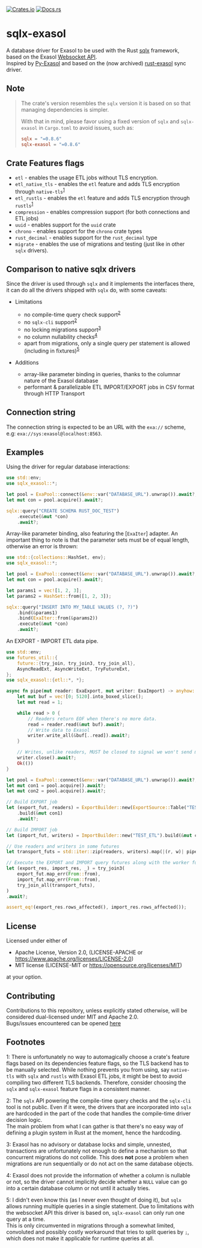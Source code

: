 [![Crates.io](https://img.shields.io/crates/v/sqlx-exasol)](https://crates.io/crates/sqlx-exasol)
[![Docs.rs](https://img.shields.io/docsrs/sqlx-exasol)](https://docs.rs/sqlx-exasol/latest/sqlx_exasol/)

# sqlx-exasol
A database driver for Exasol to be used with the Rust [sqlx](https://github.com/launchbadge/sqlx) framework, based on the Exasol [Websocket API](https://github.com/exasol/websocket-api).  
Inspired by [Py-Exasol](https://github.com/exasol/pyexasol) and based on the (now archived) [rust-exasol](https://github.com/bobozaur/rust-exasol) sync driver.

## Note
>The crate's version resembles the `sqlx` version it is based on so that managing dependencies is simpler.   
>
> With that in mind, please favor using a fixed version of `sqlx` and `sqlx-exasol` in `Cargo.toml` to avoid issues, such as:
> ```toml
> sqlx = "=0.8.6"
> sqlx-exasol = "=0.8.6"
> ```


## Crate Features flags
* `etl` - enables the usage ETL jobs without TLS encryption.
* `etl_native_tls` - enables the `etl` feature and adds TLS encryption through
  `native-tls`<sup>[1](#etl_tls)</sup>
* `etl_rustls` - enables the `etl` feature and adds TLS encryption through
  `rustls`<sup>[1](#etl_tls)</sup>
* `compression` - enables compression support (for both connections and ETL jobs)
* `uuid` - enables support for the `uuid` crate
* `chrono` - enables support for the `chrono` crate types
* `rust_decimal` - enables support for the `rust_decimal` type
* `migrate` - enables the use of migrations and testing (just like in other `sqlx` drivers).

## Comparison to native sqlx drivers
Since the driver is used through `sqlx` and it implements the interfaces there, it can do all
the drivers shipped with `sqlx` do, with some caveats:
- Limitations
    - no compile-time query check support<sup>[2](#sqlx_limitations)</sup>
    - no `sqlx-cli` support<sup>[2](#sqlx_limitations)</sup>
    - no locking migrations support<sup>[3](#no_locks)</sup>
    - no column nullability checks<sup>[4](#nullable)</sup>
    - apart from migrations, only a single query per statement is allowed (including in
      fixtures)<sup>[5](#single_query)</sup>

- Additions
    - array-like parameter binding in queries, thanks to the columnar nature of the Exasol
      database
    - performant & parallelizable ETL IMPORT/EXPORT jobs in CSV format through HTTP Transport

## Connection string
The connection string is expected to be an URL with the `exa://` scheme, e.g:
`exa://sys:exasol@localhost:8563`.

## Examples
Using the driver for regular database interactions:
```rust
use std::env;
use sqlx_exasol::*;

let pool = ExaPool::connect(&env::var("DATABASE_URL").unwrap()).await?;
let mut con = pool.acquire().await?;

sqlx::query("CREATE SCHEMA RUST_DOC_TEST")
    .execute(&mut *con)
    .await?;
```

Array-like parameter binding, also featuring the [`ExaIter`] adapter.
An important thing to note is that the parameter sets must be of equal length,
otherwise an error is thrown:
```rust
use std::{collections::HashSet, env};
use sqlx_exasol::*;

let pool = ExaPool::connect(&env::var("DATABASE_URL").unwrap()).await?;
let mut con = pool.acquire().await?;

let params1 = vec![1, 2, 3];
let params2 = HashSet::from([1, 2, 3]);

sqlx::query("INSERT INTO MY_TABLE VALUES (?, ?)")
    .bind(&params1)
    .bind(ExaIter::from(&params2))
    .execute(&mut *con)
    .await?;
```

An EXPORT - IMPORT ETL data pipe.
```rust
use std::env;
use futures_util::{
    future::{try_join, try_join3, try_join_all},
    AsyncReadExt, AsyncWriteExt, TryFutureExt,
};
use sqlx_exasol::{etl::*, *};

async fn pipe(mut reader: ExaExport, mut writer: ExaImport) -> anyhow::Result<()> {
    let mut buf = vec![0; 5120].into_boxed_slice();
    let mut read = 1;

    while read > 0 {
        // Readers return EOF when there's no more data.
        read = reader.read(&mut buf).await?;
        // Write data to Exasol
        writer.write_all(&buf[..read]).await?;
    }

    // Writes, unlike readers, MUST be closed to signal we won't send more data to Exasol
    writer.close().await?;
    Ok(())
}

let pool = ExaPool::connect(&env::var("DATABASE_URL").unwrap()).await?;
let mut con1 = pool.acquire().await?;
let mut con2 = pool.acquire().await?;

// Build EXPORT job
let (export_fut, readers) = ExportBuilder::new(ExportSource::Table("TEST_ETL"))
    .build(&mut con1)
    .await?;

// Build IMPORT job
let (import_fut, writers) = ImportBuilder::new("TEST_ETL").build(&mut con2).await?;

// Use readers and writers in some futures
let transport_futs = std::iter::zip(readers, writers).map(|(r, w)| pipe(r, w));

// Execute the EXPORT and IMPORT query futures along with the worker futures
let (export_res, import_res, _) = try_join3(
    export_fut.map_err(From::from),
    import_fut.map_err(From::from),
    try_join_all(transport_futs),
)
.await?;

assert_eq!(export_res.rows_affected(), import_res.rows_affected());
```

## License
Licensed under either of

* Apache License, Version 2.0, (LICENSE-APACHE or https://www.apache.org/licenses/LICENSE-2.0)
* MIT license (LICENSE-MIT or https://opensource.org/licenses/MIT)

at your option.

## Contributing
Contributions to this repository, unless explicitly stated otherwise, will be considered dual-licensed under MIT and Apache 2.0.  
Bugs/issues encountered can be opened [here](https://github.com/bobozaur/sqlx-exasol/issues)

## Footnotes
<a name= etl_tls>1</a>: There is unfortunately no way to automagically choose a crate's feature flags based on its dependencies feature flags, so the TLS backend has
to be manually selected. While nothing prevents you from using, say `native-tls` with `sqlx` and `rustls` with Exasol ETL jobs, it might be best to avoid compiling
two different TLS backends. Therefore, consider choosing the `sqlx` and `sqlx-exasol` feature flags in a consistent manner.

<a name="sqlx_limitations">2</a>: The `sqlx` API powering the compile-time query checks and the `sqlx-cli` tool is not public. Even if it were, the drivers that are incorporated into `sqlx` are hardcoded in the part of the code that handles the compile-time driver decision logic. <br>The main problem from what I can gather is that there's no easy way of defining a plugin system in Rust at the moment, hence the hardcoding.  

<a name="no_locks">3</a>: Exasol has no advisory or database locks and simple, unnested, transactions are unfortunately not enough to define a mechanism so that concurrent migrations do not collide. This does **not** pose a problem when migrations are run sequentially or do not act on the same database objects.  

<a name="nullable">4</a>: Exasol does not provide the information of whether a column is nullable or not, so the driver cannot implicitly decide whether a `NULL` value can go into a certain database column or not until it actually tries.   

<a name="single_query">5</a>: I didn't even know this (as I never even thought of doing it), but `sqlx` allows running multiple queries in a single statement. Due to limitations with the websocket API this driver is based on, `sqlx-exasol` can only run one query at a time. <br>This is only circumvented in migrations through a somewhat limited, convoluted and possibly costly workaround that tries to split queries by `;`, which does not make it applicable for runtime queries at all.<br>
